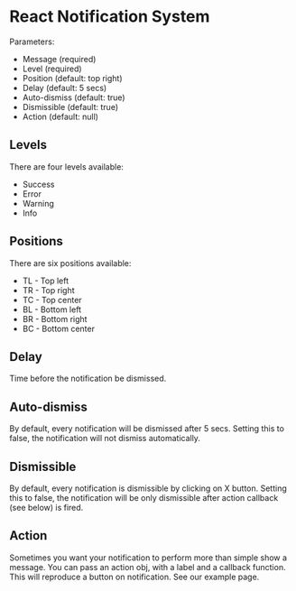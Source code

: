 # React Notification System

Parameters:

* Message (required)
* Level (required)
* Position (default: top right)
* Delay (default: 5 secs)
* Auto-dismiss (default: true)
* Dismissible (default: true)
* Action (default: null)

## Levels

There are four levels available:

* Success
* Error
* Warning
* Info


## Positions

There are six positions available:

* TL - Top left
* TR - Top right
* TC - Top center
* BL - Bottom left
* BR - Bottom right
* BC - Bottom center

## Delay

Time before the notification be dismissed.

## Auto-dismiss

By default, every notification will be dismissed after 5 secs. Setting this to false, the notification will not dismiss automatically.

## Dismissible

By default, every notification is dismissible by clicking on X button. Setting this to false, the notification will be only dismissible after action callback (see below) is fired.

## Action

Sometimes you want your notification to perform more than simple show a message. You can pass an action obj, with a label and a callback function. This will reproduce a button on notification. See our example page.
